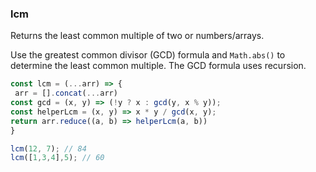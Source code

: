 ### lcm

Returns the least common multiple of two or numbers/arrays.

Use the greatest common divisor (GCD) formula and `Math.abs()` to determine the least common multiple.
The GCD formula uses recursion.

```js
const lcm = (...arr) => {
 arr = [].concat(...arr)
const gcd = (x, y) => (!y ? x : gcd(y, x % y));
const helperLcm = (x, y) => x * y / gcd(x, y);
return arr.reduce((a, b) => helperLcm(a, b))
}
```

```js
lcm(12, 7); // 84
lcm([1,3,4],5); // 60 
```

